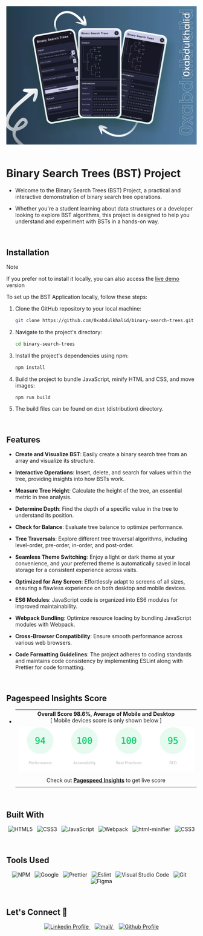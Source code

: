 <div align='center'>
<img src='./design/preview.webp' alt='Mobile Preview'>
</div>

<br>

# Binary Search Trees (BST) Project

- Welcome to the Binary Search Trees (BST) Project, a practical and interactive demonstration of binary search tree operations.

- Whether you're a student learning about data structures or a developer looking to explore BST algorithms, this project is designed to help you understand and experiment with BSTs in a hands-on way.

<br>

## Installation

> [!NOTE]  
> If you prefer not to install it locally, you can also access the [live demo](https://binary-search-trees.vercel.app/)  version


To set up the BST Application locally, follow these steps:

1. Clone the GitHub repository to your local machine:

   ```bash
   git clone https://github.com/0xabdulkhalid/binary-search-trees.git
   ```

2. Navigate to the project's directory:

   ```bash
   cd binary-search-trees
   ```

3. Install the project's dependencies using npm:

   ```bash
   npm install
   ```

4. Build the project to bundle JavaScript, minify HTML and CSS, and move images:

   ```bash
   npm run build
   ```
5. The build files can be found on `dist` (distribution) directory.

<br>


## Features

- **Create and Visualize BST**: Easily create a binary search tree from an array and visualize its structure.

- **Interactive Operations**: Insert, delete, and search for values within the tree, providing insights into how BSTs work.

- **Measure Tree Height**: Calculate the height of the tree, an essential metric in tree analysis.

- **Determine Depth**: Find the depth of a specific value in the tree to understand its position.

- **Check for Balance**: Evaluate tree balance to optimize performance.

- **Tree Traversals**: Explore different tree traversal algorithms, including level-order, pre-order, in-order, and post-order.

- **Seamless Theme Switching**: Enjoy a light or dark theme at your convenience, and your preferred theme is automatically saved in local storage for a consistent experience across visits.

- **Optimized for Any Screen**: Effortlessly adapt to screens of all sizes, ensuring a flawless experience on both desktop and mobile devices.

- **ES6 Modules**: JavaScript code is organized into ES6 modules for improved maintainability.

- **Webpack Bundling**: Optimize resource loading by bundling JavaScript modules with Webpack.

- **Cross-Browser Compatibility**: Ensure smooth performance across various web browsers.

- **Code Formatting Guidelines**: The project adheres to coding standards and maintains code consistency by implementing ESLint along with Prettier for code formatting.

<br>

## Pagespeed Insights Score
  
- ||
  | :-----: |
  |  <b>Overall Score 98.6%, Average of Mobile and Desktop</b><br>[ Mobile devices score is only shown below ] |
  | |
  | <img src='./design/pagespeed-insights-score.svg' alt='Scoreboard'> |
  | |
  | Check out [**Pagespeed Insights**](https://pagespeed.web.dev/analysis/https-binary-search-trees-vercel-app/9pwcrhbes0?form_factor=mobile) to get live score |
  ||

<br>

## Built With

<div align=center>

 ![HTML5](https://img.shields.io/badge/html5-%23E34F26.svg?style=for-the-badge&logo=html5&logoColor=white) &nbsp;&nbsp;![CSS3](https://img.shields.io/badge/css3-%231572B6.svg?style=for-the-badge&logo=css3&logoColor=white) &nbsp;&nbsp;![JavaScript](https://img.shields.io/badge/ES6%20Modules%20-%23F7DF1E.svg?style=for-the-badge&logo=javascript&logoColor=black) &nbsp;&nbsp;![Webpack](https://img.shields.io/badge/webpack-%238DD6F9.svg?style=for-the-badge&logo=webpack&logoColor=black) &nbsp;&nbsp;![html-minifier](https://img.shields.io/badge/html%20minifier-A90533?style=for-the-badge&logo=html5&logoColor=white) &nbsp;&nbsp;![CSS3](https://img.shields.io/badge/css_minifier-2C2D72.svg?style=for-the-badge&logo=css3&logoColor=white)

</div>

<br>

## Tools Used

<div align=center>
  
![NPM](https://img.shields.io/badge/npm-CB3837?style=for-the-badge&logo=npm&logoColor=white) &nbsp;&nbsp;![Google](https://img.shields.io/badge/google-DA4437?style=for-the-badge&logo=google&logoColor=white) &nbsp;&nbsp;![Prettier](https://img.shields.io/badge/prettier-1A2C34?style=for-the-badge&logo=prettier&logoColor=F7BA3E) &nbsp;&nbsp;![Eslint](https://img.shields.io/badge/eslint-3A33D1?style=for-the-badge&logo=eslint&logoColor=white) &nbsp;&nbsp;![Visual Studio Code](https://img.shields.io/badge/VS%20Code-0078d7.svg?style=for-the-badge&logo=visual-studio-code&logoColor=white) &nbsp;&nbsp;![Git](https://img.shields.io/badge/Git-F05032?style=for-the-badge&logo=git&logoColor=white) &nbsp;&nbsp;![Figma](https://img.shields.io/badge/Figma-F24E1E?style=for-the-badge&logo=figma&logoColor=white)

</div>

<br>

## Let's Connect 👋

<div align=center>

  <a href="https://linkedin.com/in/0xabdulkhalid" >
    <img src="https://img.shields.io/badge/linkedin%20Profile-%2300acee.svg?color=405DE6&style=for-the-badge&logo=linkedin&logoColor=white" alt="Linkedin Profile">
  </a>&nbsp;&nbsp;

  <a href="mailto:0xabdulkhalid@gmail.com" target="_blank">
    <img src="https://img.shields.io/badge/gmail-%23EA4335.svg?style=for-the-badge&logo=gmail&logoColor=white" alt=mail/>
  </a>&nbsp;&nbsp;

  <a href="https://www.github.com/0xabdulkhalid/" >
    <img src="https://img.shields.io/badge/Github%20Profile-131313?style=for-the-badge&logo=github&logoColor=white" alt="Github Profile">
  </a>

</div>

<br>
